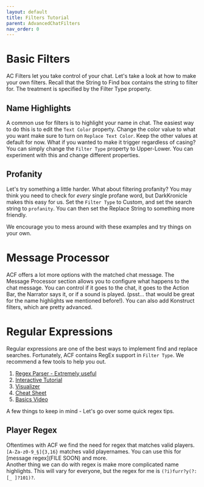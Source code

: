 ```yaml
---
layout: default
title: Filters Tutorial
parent: AdvancedChatFilters
nav_order: 0
---
```

# Basic Filters

AC Filters let you take control of your chat. Let's take a look at how to make your own filters.
Recall that the String to Find box contains the string to filter for. The treatment is specified by the Filter Type property.  

## Name Highlights

A common use for filters is to highlight your name in chat. The easiest way to do this is to edit the `Text Color` property. Change the color value to what you want make sure to turn on `Replace Text Color`. Keep the other values at default for now.
What if you wanted to make it trigger regardless of casing? You can simply change the `Filter Type` property to Upper-Lower. You can experiment with this and change different properties.

## Profanity

Let's try something a little harder. What about filtering profanity? You may think you need to check for *every* single profane word, but DarkKronicle makes this easy for us. Set the `Filter Type` to Custom, and set the search string to `profanity`. You can then set the Replace String to something more friendly.

We encourage you to mess around with these examples and try things on your own.

# Message Processor

ACF offers a lot more options with the matched chat message. The Message Processor section allows you to configure what happens to the chat message. You can control if it goes to the chat, it goes to the Action Bar, the Narrator says it, or if a sound is played. (psst... that would be great for the name highlights we mentioned before!). You can also add Konstruct filters, which are pretty advanced.

# Regular Expressions

Regular expressions are one of the best ways to implement find and replace searches. Fortunately, ACF contains RegEx support in `Filter Type`. We recommend a few tools to help you out.
1. [Regex Parser - Extremely useful](https://regex101.com)
2. [Interactive Tutorial](https://regexone.com/)
3. [Visualizer](https://extendsclass.com/regex-tester.html#java)
4. [Cheat Sheet](https://cheatography.com/davechild/cheat-sheets/regular-expressions/)
5. [Basics Video](https://www.youtube.com/watch?v=sXQxhojSdZM])

A few things to keep in mind - 
Let's go over some quick regex tips.

## Player Regex

Oftentimes with ACF we find the need for regex that matches valid players. `[A-Za-z0-9_§]{3,16}` matches valid playernames. You can use this for [message regex](FILE SOON) and more.  
Another thing we can do with regex is make more complicated name highlights. This will vary for everyone, but the regex for me is `(?i)furr?y(?:[_ ]?101)?`. 
